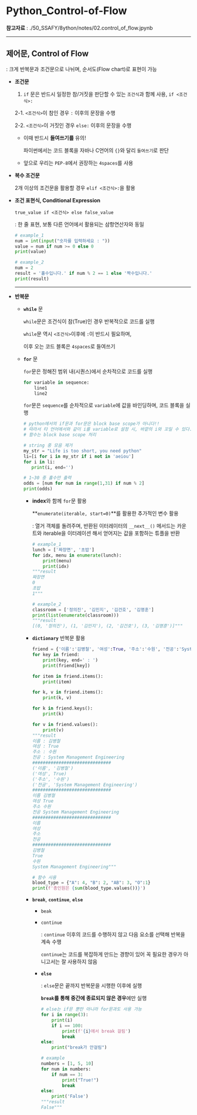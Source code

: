 # Python_Control-of-Flow

 **참고자료** : ./50_SSAFY/8ython/notes/02.control_of_flow.jpynb

---

## 제어문, Control of Flow

: 크게 반복문과 조건문으로 나뉘며, 순서도(Flow chart)로 표현이 가능

- **조건문**

  1. `if` 문은 반드시 일정한 참/거짓을 판단할 수 있는 `조건식`과 함께 사용, `if <조건식>:`

  2-1. `<조건식>`이 참인 경우 `:` 이후의 문장을 수행

  2-2. `<조건식>`이 거짓인 경우 `else:` 이후의 문장을 수행

  - 이때 반드시 **들여쓰기를** 유의!

    파이썬에서는 코드 블록을 자바나 C언어의 `{}`와 달리 `들여쓰기`로 판단

  - 앞으로 우리는 `PEP-8`에서 권장하는 `4spaces`를 사용

- **복수 조건문**

  2개 이상의 조건문을 활용할 경우 `elif <조건식>:`을 활용

- **조건 표현식, Conditional Expression**

  `true_value if <조건식> else false_value`

  : 한 줄 표현, 보통 다른 언어에서 활용되는 삼항연산자와 동일

  ```python
  # example_1
  num = int(input("숫자를 입력하세요 : "))
  value = num if num >= 0 else 0
  print(value)
  
  # example_2
  num = 2
  result = '홀수입니다.' if num % 2 == 1 else '짝수입니다.'
  print(result)
  ```

  ---

- **반복문**

  - **`while`** 문

    `while`문은 조건식이 참(True)인 경우 반복적으로 코드를 실행

    `while`문 역시 `<조건식>`이후에 `:`이 반드시 필요하며,

    이후 오는 코드 블록은 `4spaces`로 들여쓰기

  - **`for`** 문

    `for`문은 정해진 범위 내(시퀀스)에서 순차적으로 코드를 실행

    ```python
    for variable in sequence:
        line1
        line2
    ```

    `for`문은 `sequence`를 순차적으로 `variable`에 값을 바인딩하며, 코드 블록을 실행

    ```python
    # python에서의 if문과 for문은 block base scope가 아니다!!
    # 따라서 타 언어에서와 같이 i를 variable로 설정 시, 바깥의 i와 꼬일 수 있다.
    # 함수는 block base scope 처리
    ```

    ```python
    # string 중 모음 제거
    my_str = "Life is too short, you need python"
    li=[i for i in my_str if i not in 'aeiou']
    for i in li:
       print(i, end='')
    
    # 1~30 중 홀수만 출력
    odds = [num for num in range(1,31) if num % 2]
    print(odds)
    ```

    - **index**와 함께 `for`문 활용

      **`enumerate(iterable, start=0)`**를 활용한 추가적인 변수 활용

      : 열거 객체를 돌려주며, 반환된 이터레이터의 `__next__()` 메서드는 카운트와 iterable을 이터레이션 해서 얻어지는 값을 포함하는 튜플을 반환

      ```python
      # example_1
      lunch = ['짜장면', '초밥']
      for idx, menu in enumerate(lunch):
          print(menu)
          print(idx)
      """result
      짜장면
      0
      초밥
      1"""
      
      # example_2
      classroom = ['정의진', '김민지', '김건호', '김명훈']
      print(list(enumerate(classroom)))
      """result
      [(0, '정의진'), (1, '김민지'), (2, '김건호'), (3, '김명훈')]"""
      ```

    - **`dictionary`** 반복문 활용

      ```python
      friend = {'이름':'김병철', '여성':True, '주소':'수원', '전공':'System Management Engineering'}
      for key in friend:
          print(key, end=' : ')
          print(friend[key])
      
      for item in friend.items():
          print(item)
      
      for k, v in friend.items():
          print(k, v)
      
      for k in friend.keys():
          print(k)
      
      for v in friend.values():
          print(v)
      """result
      이름 : 김병철
      여성 : True
      주소 : 수원
      전공 : System Management Engineering
      ##############################
      ('이름', '김병철')
      ('여성', True)
      ('주소', '수원')
      ('전공', 'System Management Engineering')
      ##############################
      이름 김병철
      여성 True
      주소 수원
      전공 System Management Engineering
      ##############################
      이름
      여성
      주소
      전공
      ##############################
      김병철
      True
      수원
      System Management Engineering"""
      
      # 함수 사용
      blood_type = {"A": 4, "B": 2, "AB": 3, "O":1}
      print(f'총인원은 {sum(blood_type.values())}')
      ```

    - **`break`**, **`continue`**, **`else`**

      - `beak`

      - `continue`

        : `continue` 이후의 코드를 수행하지 않고 다음 요소를 선택해 반복을 계속 수행

        `continue`는 코드를 복잡하게 만드는 경향이 있어 꼭 필요한 경우가 아니고서는 잘 사용하지 않음

      - **`else`**

        : `else`문은 끝까지 반복문을 시행한 이후에 실행

        **`break`를 통해 중간에 종료되지 않은 경우**에만 실행

        ```python
        # else는 if문 뿐만 아니라 for문과도 사용 가능
        for i in range(3):
            print(i)
            if i == 100:
                print(f'{i}에서 break 걸림')
                break
        else:
            print("break가 안걸림")
        ```

        ```python
        # example
        numbers = [1, 5, 10]
        for num in numbers:
            if num == 3:
                print("True!")
                break
        else:
            print('False')
        """result
        False"""
        ```
